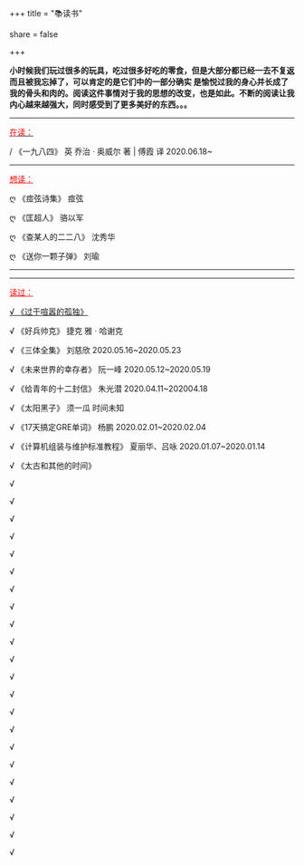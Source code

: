+++
title = "📚读书"

share = false

+++

**小时候我们玩过很多的玩具，吃过很多好吃的零食，但是大部分都已经一去不复返而且被我忘掉了，可以肯定的是它们中的一部分确实 是愉悦过我的身心并长成了我的骨头和肉的。阅读这件事情对于我的思想的改变，也是如此。不断的阅读让我内心越来越强大，同时感受到了更多美好的东西。。。**

---

<span style="text-decoration: underline;"><span style="color: #ff0000;">在读：</span></span>

/ 《一九八四》 英 乔治 · 奥威尔 著 | 傅霞 译 2020.06.18~

---

<span style="text-decoration: underline; color: #ff0000;">想读：</span>

ღ 《痖弦诗集》 痖弦

ღ 《匡超人》 骆以军

ღ 《查某人的二二八》 沈秀华

ღ 《送你一颗子弹》 刘瑜

---

---

<span style="text-decoration: underline; color: #ff0000;">读过：</span>

[√ 《过于喧嚣的孤独》](https://www.yidajiabei.xyz/posts/too-noisy-loneliness/)

√ 《好兵帅克》 捷克 雅 · 哈谢克

√ 《三体全集》 刘慈欣 2020.05.16~2020.05.23

√ 《未来世界的幸存者》 阮一峰 2020.05.12~2020.05.19

√ 《给青年的十二封信》 朱光潜 2020.04.11~202004.18

√ 《太阳黑子》 须一瓜 时间未知

√ 《17天搞定GRE单词》 杨鹏 2020.02.01~2020.02.04

√ 《计算机组装与维护标准教程》 夏丽华、吕咏 2020.01.07~2020.01.14

√ 《太古和其他的时间》

√

√

√

√

√

√

√

√

√

√

√

√

√

√

√

√

√

√

√

√

√

√

